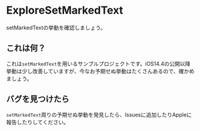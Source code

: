 # ExploreSetMarkedText
setMarkedTextの挙動を確認しましょう。

## これは何？

これは`setMarkedText`を用いるサンプルプロジェクトです。iOS14.4の公開以降挙動は少し改善していますが、今なお予期せぬ挙動はたくさんあるので、確かめましょう。

## バグを見つけたら

`setMarkedText`周りの予期せぬ挙動を発見したら、Issuesに追加したりAppleに報告したりしてください。